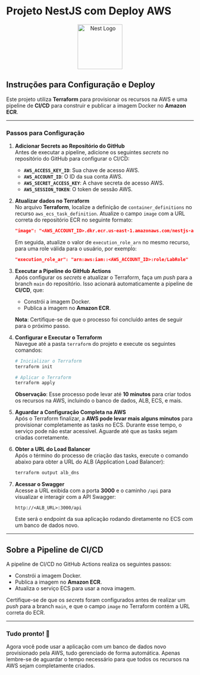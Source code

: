 # Projeto NestJS com Deploy AWS

<p align="center">
  <a href="http://nestjs.com/" target="blank"><img src="https://nestjs.com/img/logo-small.svg" width="120" alt="Nest Logo" /></a>
</p>

## Instruções para Configuração e Deploy

Este projeto utiliza **Terraform** para provisionar os recursos na AWS e uma pipeline de **CI/CD** para construir e publicar a imagem Docker no **Amazon ECR**.

---

### Passos para Configuração

1. **Adicionar Secrets ao Repositório do GitHub**  
   Antes de executar a pipeline, adicione os seguintes _secrets_ no repositório do GitHub para configurar o CI/CD:

   - **`AWS_ACCESS_KEY_ID`**: Sua chave de acesso AWS.
   - **`AWS_ACCOUNT_ID`**: O ID da sua conta AWS.
   - **`AWS_SECRET_ACCESS_KEY`**: A chave secreta de acesso AWS.
   - **`AWS_SESSION_TOKEN`**: O token de sessão AWS.

2. **Atualizar dados no Terraform**  
   No arquivo **Terraform**, localize a definição de `container_definitions` no recurso `aws_ecs_task_definition`. Atualize o campo `image` com a URL correta do repositório ECR no seguinte formato:

   ```json
   "image": "<AWS_ACCOUNT_ID>.dkr.ecr.us-east-1.amazonaws.com/nestjs-api"
   ```

   Em seguida, atualize o valor de `execution_role_arn` no mesmo recurso, para uma role válida para o usuário, por exemplo:

   ```json
   "execution_role_ar": "arn:aws:iam::<AWS_ACCOUNT_ID>:role/LabRole"
   ```

3. **Executar a Pipeline do GitHub Actions**  
   Após configurar os _secrets_ e atualizar o Terraform, faça um _push_ para a branch `main` do repositório. Isso acionará automaticamente a pipeline de **CI/CD**, que:

   - Constrói a imagem Docker.
   - Publica a imagem no **Amazon ECR**.

   **Nota**: Certifique-se de que o processo foi concluído antes de seguir para o próximo passo.

4. **Configurar e Executar o Terraform**  
   Navegue até a pasta `terraform` do projeto e execute os seguintes comandos:

   ```bash
   # Inicializar o Terraform
   terraform init

   # Aplicar o Terraform
   terraform apply
   ```

   **Observação**: Esse processo pode levar até **10 minutos** para criar todos os recursos na AWS, incluindo o banco de dados, ALB, ECS, e mais.

5. **Aguardar a Configuração Completa na AWS**  
   Após o Terraform finalizar, a **AWS pode levar mais alguns minutos** para provisionar completamente as tasks no ECS. Durante esse tempo, o serviço pode não estar acessível. Aguarde até que as tasks sejam criadas corretamente.

6. **Obter a URL do Load Balancer**  
   Após o término do processo de criação das tasks, execute o comando abaixo para obter a URL do ALB (Application Load Balancer):

   ```bash
   terraform output alb_dns
   ```

7. **Acessar o Swagger**  
   Acesse a URL exibida com a porta **3000** e o caminho `/api` para visualizar e interagir com a API Swagger:

   ```
   http://<ALB_URL>:3000/api
   ```

   Este será o endpoint da sua aplicação rodando diretamente no ECS com um banco de dados novo.

---

## Sobre a Pipeline de CI/CD

A pipeline de CI/CD no GitHub Actions realiza os seguintes passos:

- Constrói a imagem Docker.
- Publica a imagem no **Amazon ECR**.
- Atualiza o serviço ECS para usar a nova imagem.

Certifique-se de que os _secrets_ foram configurados antes de realizar um _push_ para a branch `main`, e que o campo `image` no Terraform contém a URL correta do ECR.

---

### Tudo pronto! 🚀

Agora você pode usar a aplicação com um banco de dados novo provisionado pela AWS, tudo gerenciado de forma automática. Apenas lembre-se de aguardar o tempo necessário para que todos os recursos na AWS sejam completamente criados.

